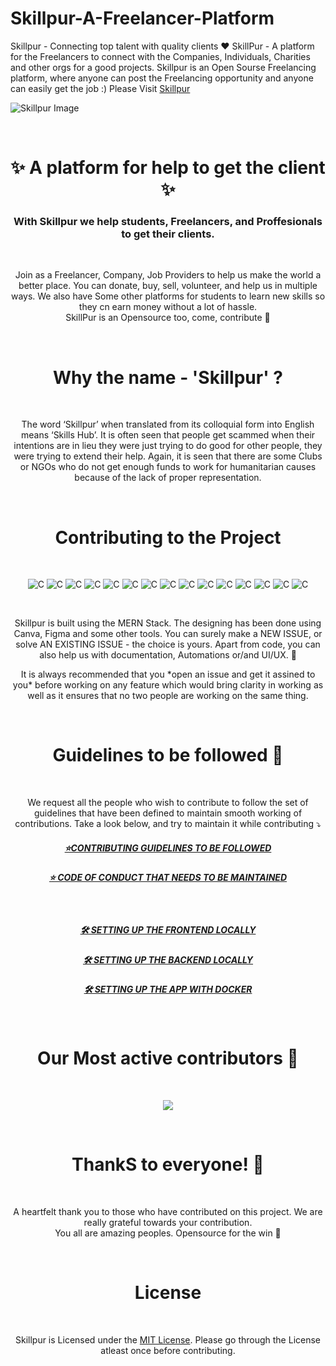 # Skillpur-A-Freelancer-Platform

Skillpur - Connecting top talent with quality clients ❤ SkillPur - A platform for the Freelancers to connect with the Companies, Individuals, Charities and other orgs for a good projects.  Skillpur is an Open Sourse Freelancing platform, where anyone can post the Freelancing opportunity and anyone can easily get the job :) Please Visit [Skillpur](https://skillpur.vercel.app)

![Skillpur Image](https://user-images.githubusercontent.com/38817976/225311848-0d014510-92b3-4db0-84f5-3f331c56b036.png)

<br/>

<h1 align="center">
✨ A platform for help to get the client ✨ <br/>
</h1>
<h3 align="center">
With Skillpur we help students, Freelancers, and Proffesionals to get their clients. <br/>
</h3>
<br>
<p align="center">
Join as a Freelancer, Company, Job Providers to help us make the world a better place. You can donate, buy, sell, volunteer, and help us in multiple ways. We also have Some other platforms for students to learn new skills so they cn earn money without a lot of hassle. <br> SkillPur is an Opensource too, come, contribute 🚀 
</p>
<br>

<h1 align="center">
Why the name - 'Skillpur' ?
</h1>
<br>
<p align="center">
The word ‘Skillpur’ when translated from its colloquial form into English means ‘Skills Hub’.
It is often seen that people get scammed when their intentions are in lieu they were just trying to do good for other people, they were trying to extend their help. Again, it is seen that there are some Clubs or NGOs who do not get enough funds to work for humanitarian causes because of the lack of proper representation.
</p>
<br/>


<!-- //* CONTRIBUTE  -->

<h1 align="center">
Contributing to the Project
</h1>
<br>

<p align="center">
    <img alt="C" src="https://img.shields.io/badge/React-20232A?style=for-the-badge&logo=react&logoColor=61DAFB">
    <img alt="C" src="https://img.shields.io/badge/node.js-%2343853D.svg?style=for-the-badge&logo=node.js&logoColor=white">
    <img alt="C" src="https://img.shields.io/badge/express.js-%23404d59.svg?style=for-the-badge">
    <img alt="C" src="https://img.shields.io/badge/MongoDB-%234ea94b.svg?style=for-the-badge&logo=mongodb&logoColor=white">
    <img alt="C" src="https://img.shields.io/badge/Bootstrap-%23563D7C.svg?style=for-the-badge&logo=bootstrap&logoColor=white">
    <img alt="C" src="https://img.shields.io/badge/Heroku-%23430098.svg?style=for-the-badge&logo=heroku&logoColor=white">
    <img alt="C" src="https://img.shields.io/badge/Netlify-%2300C7B7.svg?style=for-the-badge&logo=netlify&logoColor=white">
    <img alt="C" src="https://img.shields.io/badge/GitHub-%23121011.svg?style=for-the-badge&logo=github&logoColor=white">
    <img alt="C" src="https://img.shields.io/badge/VSCode-%23007ACC.svg?style=for-the-badge&logo=visual-studio-code&logoColor=white">
    <img alt="C" src="https://img.shields.io/badge/Open%20Source-%23F05032.svg?style=for-the-badge&logo=open-source-initiative&logoColor=white">
    <img alt="C" src="https://img.shields.io/badge/CSS-%231572B6.svg?style=for-the-badge&logo=css3&logoColor=white">
    <img alt="C" src="https://img.shields.io/badge/Canva-%2300C4CC.svg?style=for-the-badge&logo=canva&logoColor=white">
    <img alt="C" src="https://img.shields.io/badge/Figma-%23F24E1E.svg?style=for-the-badge&logo=figma&logoColor=white">
    <img alt="C" src="https://img.shields.io/badge/Auth0-%2300C7B7.svg?style=for-the-badge&logo=auth0&logoColor=white">
    <img alt="C" src="https://img.shields.io/badge/GitHub%20Actions-%232671E5.svg?style=for-the-badge&logo=github-actions&logoColor=white">

</p>
</br>

<p align="center">
Skillpur is built using the MERN Stack. The designing has been done using Canva, Figma and some other tools. You can surely make a NEW ISSUE, or solve AN EXISTING ISSUE - the choice is yours. Apart from code, you can also help us with documentation, Automations or/and UI/UX. 🚀 </p>

<p align="center">
It is always recommended that you *open an issue and get it assined to you* before working on any feature which would bring clarity in working as well as it ensures that no two people are working on the same thing.  
</p>

</br>

<h1 align="center">
Guidelines to be followed 🔐
</h1>
<br>

<p align="center">
We request all the people who wish to contribute to follow the set of guidelines that have been defined to maintain smooth working of contributions. Take a look below, and try to maintain it while contributing ⤵ <br/> </p>

<h5 align="center"><a href="https://github.com/itanand/Skillpur/blob/main/CONTRIBUTING.md">⭐CONTRIBUTING GUIDELINES TO BE FOLLOWED</a></h5>
    
<h5 align="center"><a href="https://github.com/itanand/Skillpur/blob/main/CONTRIBUTING.md">⭐ CODE OF CONDUCT THAT NEEDS TO BE MAINTAINED</a></h5></br>
    
<h5 align="center"><a href="https://github.com/itanand/Skillpur/main/rules/FrontendSetup.md">🛠 SETTING UP THE FRONTEND LOCALLY</a></h5>
    
<h5 align="center"><a href="https://github.com/itanand/Skillpur/blob/main/rules/BackendSetup.md">🛠 SETTING UP THE BACKEND LOCALLY</a></h5>

<h5 align="center"><a href="https://github.com/IAmTamal/itanand/Skillpur/main/rules/DockerSetup.md">🛠 SETTING UP THE APP WITH DOCKER</a></h5>


</br>


<h1 align="center">
Our Most active contributors 🚀
</h1>

<br>

<p align="center">
<a  href="https://github.com/itanand/Skillpur/graphs/contributors">
  <img src="https://contrib.rocks/image?repo=itanand/Skillpur" />
</a>
</p>
</br>


<h1 align="center">
ThankS to everyone! 💚
</h1>
<br>

<p align="center">
A heartfelt thank you to those who have contributed on this project. We are really grateful towards your contribution. <br/> You all are amazing peoples. Opensource for the win 🚀 </p>
<br>

<h1 align="center">
License
</h1>
<br>

<p align="center">
Skillpur is Licensed under the <a href="./LICENSE">MIT License</a>. Please go through the License atleast once before contributing. </p>

